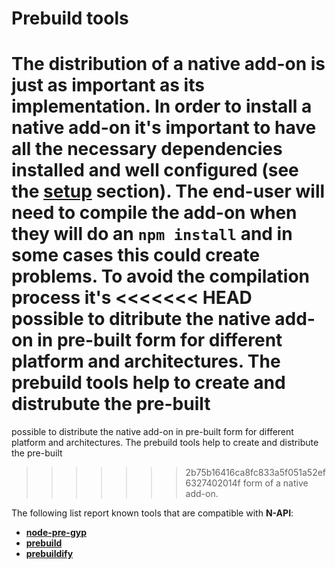 # Prebuild tools

The distribution of a native add-on is just as important as its implementation.
In order to install a native add-on it's important to have all the necessary
dependencies installed and well configured (see the [setup](setup.md) section).
The end-user will need to compile the add-on when they will do an `npm install`
and in some cases this could create problems. To avoid the compilation process it's
<<<<<<< HEAD
possible to ditribute the native add-on in pre-built form for different platform
and architectures. The prebuild tools help to create and distrubute the pre-built
=======
possible to distribute the native add-on in pre-built form for different platform
and architectures. The prebuild tools help to create and distribute the pre-built
>>>>>>> 2b75b16416ca8fc833a5f051a52ef6327402014f
form of a native add-on.

The following list report known tools that are compatible with **N-API**:

- **[node-pre-gyp](https://www.npmjs.com/package/node-pre-gyp)**
- **[prebuild](https://www.npmjs.com/package/prebuild)**
- **[prebuildify](https://www.npmjs.com/package/prebuildify)**
